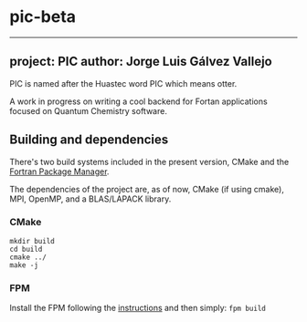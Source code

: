 # pic-beta

---
project: PIC
author: Jorge Luis Gálvez Vallejo
---

PIC is named after the Huastec word PIC which means otter.

A work in progress on writing a cool backend for Fortan applications focused on Quantum Chemistry software.

## Building and dependencies

There's two build systems included in the present version, CMake and the [Fortran Package Manager](https://fpm.fortran-lang.org/index.html).

The dependencies of the project are, as of now, CMake (if using cmake), MPI, OpenMP, and a BLAS/LAPACK library.

### CMake

```
mkdir build
cd build
cmake ../
make -j
```

### FPM

Install the FPM following the [instructions](https://fpm.fortran-lang.org/install/index.html#install) and then simply: `fpm build`
